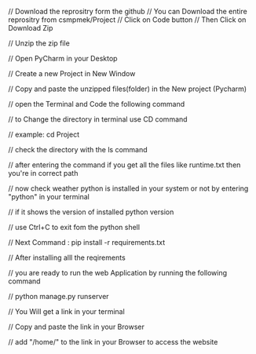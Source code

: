 // Download the reprositry form the github
// You can Download the entire reprositry from csmpmek/Project 
// Click on Code button 
// Then Click on Download Zip 

// Unzip the zip file 

// Open PyCharm in your Desktop 

// Create a new Project in New Window

// Copy and paste the unzipped files(folder) in the New project (Pycharm)

// open the Terminal and Code the following command 

// to Change the directory in terminal use CD command 

// example: cd Project 

// check the directory with the ls command 

// after entering the command if you get all the files like runtime.txt then you're in correct path

// now check weather python is installed in your system or not by entering "python" in your terminal 

// if it shows the version of installed python version 

// use Ctrl+C to exit fom the python shell 

// Next Command : pip install -r requirements.txt

// After installing alll the reqirements 

// you are ready to run the web Application by running the following command 

//  python manage.py runserver  

// You Will get a link in your terminal 

// Copy and paste the link in your Browser 

// add "/home/" to the link in your Browser to access the website 
